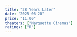 ```yaml
---
title: "28 Years Later"
date: "2025-06-20"
price: "11.00"
theaters: ["Marquette Cinemas"]
ratings: ["R"]
---
```

